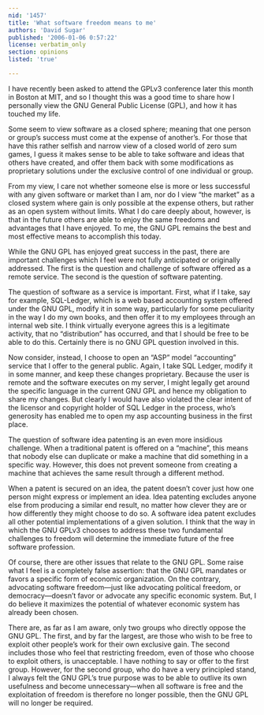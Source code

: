 ```yaml
---
nid: '1457'
title: 'What software freedom means to me'
authors: 'David Sugar'
published: '2006-01-06 0:57:22'
license: verbatim_only
section: opinions
listed: 'true'

---
```

I have recently been asked to attend the GPLv3 conference later this month in Boston at MIT, and so I thought this was a good time to share how I personally view the GNU General Public License (GPL), and how it has touched my life.

Some seem to view software as a closed sphere; meaning that one person or group’s success must come at the expense of another’s. For those that have this rather selfish and narrow view of a closed world of zero sum games, I guess it makes sense to be able to take software and ideas that others have created, and offer them back with some modifications as proprietary solutions under the exclusive control of one individual or group.

From my view, I care not whether someone else is more or less successful with any given software or market than I am, nor do I view “the market” as a closed system where gain is only possible at the expense others, but rather as an open system without limits. What I do care deeply about, however, is that in the future others are able to enjoy the same freedoms and advantages that I have enjoyed. To me, the GNU GPL remains the best and most effective means to accomplish this today.

While the GNU GPL has enjoyed great success in the past, there are important challenges which I feel were not fully anticipated or originally addressed. The first is the question and challenge of software offered as a remote service. The second is the question of software patenting.

The question of software as a service is important. First, what if I take, say for example, SQL-Ledger, which is a web based accounting system offered under the GNU GPL, modify it in some way, particularly for some peculiarity in the way I do my own books, and then offer it to my employees through an internal web site. I think virtually everyone agrees this is a legitimate activity, that no “distribution” has occurred, and that I should be free to be able to do this. Certainly there is no GNU GPL question involved in this.

Now consider, instead, I choose to open an “ASP” model “accounting” service that I offer to the general public. Again, I take SQL Ledger, modify it in some manner, and keep these changes proprietary. Because the user is remote and the software executes on my server, I might legally get around the specific language in the current GNU GPL and hence my obligation to share my changes. But clearly I would have also violated the clear intent of the licensor and copyright holder of SQL Ledger in the process, who’s generosity has enabled me to open my asp accounting business in the first place.

The question of software idea patenting is an even more insidious challenge. When a traditional patent is offered on a “machine”, this means that nobody else can duplicate or make a machine that did something in a specific way. However, this does not prevent someone from creating a machine that achieves the same result through a different method.

When a patent is secured on an idea, the patent doesn’t cover just how one person might express or implement an idea. Idea patenting excludes anyone else from producing a similar end result, no matter how clever they are or how differently they might choose to do so. A software idea patent excludes all other potential implementations of a given solution. I think that the way in which the GNU GPLv3 chooses to address these two fundamental challenges to freedom will determine the immediate future of the free software profession.

Of course, there are other issues that relate to the GNU GPL. Some raise what I feel is a completely false assertion: that the GNU GPL mandates or favors a specific form of economic organization. On the contrary, advocating software freedom—just like advocating political freedom, or democracy—doesn’t favor or advocate any specific economic system. But, I do believe it maximizes the potential of whatever economic system has already been chosen.

There are, as far as I am aware, only two groups who directly oppose the GNU GPL. The first, and by far the largest, are those who wish to be free to exploit other people’s work for their own exclusive gain. The second includes those who feel that restricting freedom, even of those who choose to exploit others, is unacceptable. I have nothing to say or offer to the first group. However, for the second group, who do have a very principled stand, I always felt the GNU GPL’s true purpose was to be able to outlive its own usefulness and become unnecessary—when all software is free and the exploitation of freedom is therefore no longer possible, then the GNU GPL will no longer be required.

